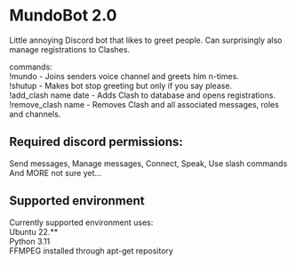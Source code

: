 # MundoBot 2.0

Little annoying Discord bot that likes to greet people.
Can surprisingly also manage registrations to Clashes.

commands:   
!mundo <n> - Joins senders voice channel and greets him n-times.   
!shutup <optional string> - Makes bot stop greeting but only if you say please.  
!add_clash name date - Adds Clash to database and opens registrations.   
!remove_clash name - Removes Clash and all associated messages, roles and channels.   

## Required discord permissions:
Send messages, Manage messages, Connect, Speak, Use slash commands   
And MORE not sure yet...

## Supported environment
Currently supported environment uses:  
Ubuntu 22.**  
Python 3.11  
FFMPEG installed through apt-get repository  
